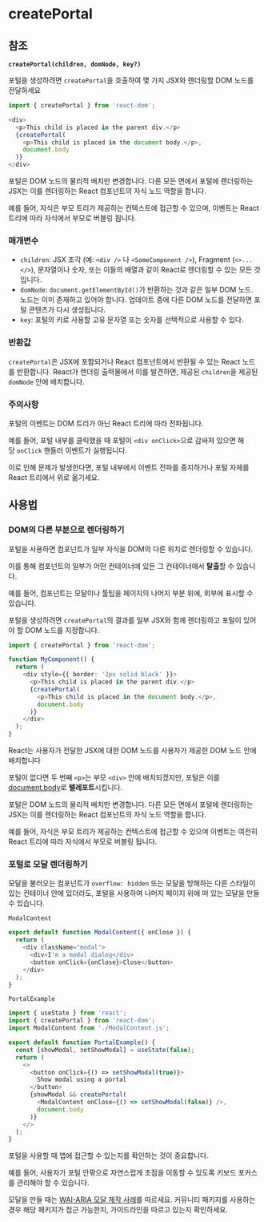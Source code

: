# createPortal

## 참조

**`createPortal(children, domNode, key?)`**

포털을 생성하려면 `createPortal`을 호출하여 몇 가지 JSX와 렌더링할 DOM 노드를 전달하세요

```typescript
import { createPortal } from 'react-dom';

<div>
  <p>This child is placed in the parent div.</p>
  {createPortal(
    <p>This child is placed in the document body.</p>,
    document.body
  )}
</div>
```

포털은 DOM 노드의 물리적 배치만 변경합니다. 다른 모든 면에서 포털에 렌더링하는 JSX는 이를 렌더링하는 React 컴포넌트의 자식 노드 역할을 합니다.

예를 들어, 자식은 부모 트리가 제공하는 컨텍스트에 접근할 수 있으며, 이벤트는 React 트리에 따라 자식에서 부모로 버블링 됩니다.

### 매개변수

- `children`: JSX 조각 (예: `<div />` 나 `<SomeComponent />`), Fragment (`<>...</>`), 문자열이나 숫자, 또는 이들의 배열과 같이 React로 렌더링할 수 있는 모든 것입니다.
- `domNode`: `document.getElementById()`가 반환하는 것과 같은 일부 DOM 노드. 노드는 이미 존재하고 있어야 합니다. 업데이트 중에 다른 DOM 노드를 전달하면 포털 콘텐츠가 다시 생성됩니다.
- `key`: 포털의 키로 사용할 고유 문자열 또는 숫자를 선택적으로 사용할 수 있다.

### 반환값

`createPortal`은 JSX에 포함되거나 React 컴포넌트에서 반환될 수 있는 React 노드를 반환합니다. React가 렌더링 출력물에서 이를 발견하면, 제공된 `children`을 제공된 `domNode` 안에 배치합니다.

### **주의사항**

포털의 이벤트는 DOM 트리가 아닌 React 트리에 따라 전파됩니다.

예를 들어, 포털 내부를 클릭했을 때 포털이 `<div onClick>`으로 감싸져 있으면 해당 `onClick` 핸들러 이벤트가 실행됩니다.

이로 인해 문제가 발생한다면, 포털 내부에서 이벤트 전파를 중지하거나 포털 자체를 React 트리에서 위로 옮기세요.

## 사용법

### **DOM의 다른 부분으로 렌더링하기**

포털을 사용하면 컴포넌트가 일부 자식을 DOM의 다른 위치로 렌더링할 수 있습니다. 

이를 통해 컴포넌트의 일부가 어떤 컨테이너에 있든 그 컨테이너에서 **탈출**할 수 있습니다.

예를 들어, 컴포넌트는 모달이나 툴팁을 페이지의 나머지 부분 위에, 외부에 표시할 수 있습니다.

포털을 생성하려면 `createPortal`의 결과를 일부 JSX와 함께 렌더링하고 포털이 있어야 할 DOM 노드를 지정합니다.

```typescript
import { createPortal } from 'react-dom';

function MyComponent() {
  return (
    <div style={{ border: '2px solid black' }}>
      <p>This child is placed in the parent div.</p>
      {createPortal(
        <p>This child is placed in the document body.</p>,
        document.body
      )}
    </div>
  );
}
```

React는 사용자가 전달한 JSX에 대한 DOM 노드를 사용자가 제공한 DOM 노드 안에 배치합니다

포털이 없다면 두 번째 `<p>`는 부모 `<div>` 안에 배치되겠지만, 포털은 이를 [document.body](https://developer.mozilla.org/en-US/docs/Web/API/Document/body)로 **텔레포트**시킵니다.

포털은 DOM 노드의 물리적 배치만 변경합니다. 다른 모든 면에서 포털에 렌더링하는 JSX는 이를 렌더링하는 React 컴포넌트의 자식 노드 역할을 합니다.

예를 들어, 자식은 부모 트리가 제공하는 컨텍스트에 접근할 수 있으며 이벤트는 여전히 React 트리에 따라 자식에서 부모로 버블링 됩니다.

### **포털로 모달 렌더링하기**

모달을 불러오는 컴포넌트가 `overflow: hidden` 또는 모달을 방해하는 다른 스타일이 있는 컨테이너 안에 있더라도, 포털을 사용하여 나머지 페이지 위에 떠 있는 모달을 만들 수 있습니다.

`ModalContent`

```typescript
export default function ModalContent({ onClose }) {
  return (
    <div className="modal">
      <div>I'm a modal dialog</div>
      <button onClick={onClose}>Close</button>
    </div>
  );
}
```

`PortalExample`

```typescript
import { useState } from 'react';
import { createPortal } from 'react-dom';
import ModalContent from './ModalContent.js';

export default function PortalExample() {
  const [showModal, setShowModal] = useState(false);
  return (
    <>
      <button onClick={() => setShowModal(true)}>
        Show modal using a portal
      </button>
      {showModal && createPortal(
        <ModalContent onClose={() => setShowModal(false)} />,
        document.body
      )}
    </>
  );
}
```

포털을 사용할 때 앱에 접근할 수 있는지를 확인하는 것이 중요합니다.

예를 들어, 사용자가 포털 안팎으로 자연스럽게 초점을 이동할 수 있도록 키보드 포커스를 관리해야 할 수 있습니다.

모달을 만들 때는 [WAI-ARIA 모달 제작 사례](https://www.w3.org/WAI/ARIA/apg/#dialog_modal)를 따르세요. 커뮤니티 패키지를 사용하는 경우 해당 패키지가 접근 가능한지, 가이드라인을 따르고 있는지 확인하세요.
